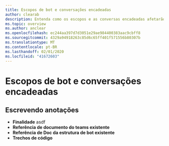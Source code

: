 ```yaml
---
title: Escopos de bot e conversações encadeadas
author: clearab
description: Entenda como os escopos e as conversas encadeadas afetarão o bot para o Microsoft Teams.
ms.topic: overview
ms.author: anclear
ms.openlocfilehash: ec244aa397d7d3051e29ae984400383aac9cbff8
ms.sourcegitcommit: 4329a94918263c85d6c65ff401f571556b80307b
ms.translationtype: MT
ms.contentlocale: pt-BR
ms.lasthandoff: 02/01/2020
ms.locfileid: "41672603"
---
```

# <a name="bot-scopes-and-threaded-conversations"></a>Escopos de bot e conversações encadeadas

## <a name="writing-notes"></a>Escrevendo anotações

 * **Finalidade** asdf
 * **Referência de documento do teams existente**[]()
 * **Referência de Doc da estrutura de bot existente**[]()
 * **Trechos de código**[]()